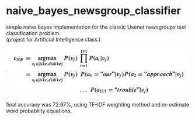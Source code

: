 # naive_bayes_newsgroup_classifier
simple naive bayes implementation for the classic Usenet newsgroups text classification problem.
<br>(project for Artificial Intelligence class.)

![probability equation image](equation.png "naive Bayes classification equation")

final accuracy was 72.97%, using TF-IDF weighting method and m-estimate word probability equations.


